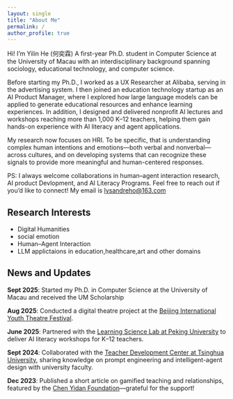 ```yaml
---
layout: single
title: "About Me"
permalink: /
author_profile: true
---
```


Hi! I’m Yilin He (何奕霖) A first-year Ph.D. student in Computer Science at the University of Macau with an interdisciplinary background spanning sociology, educational technology, and computer science. 

Before starting my Ph.D., I worked as a UX Researcher at Alibaba, serving in the advertising system. I then joined an education technology startup as an AI Product Manager, where I explored how large language models can be applied to generate educational resources and enhance learning experiences. In addition, I designed and delivered nonprofit AI lectures and workshops reaching more than 1,000 K–12 teachers, helping them gain hands-on experience with AI literacy and agent applications.

My research now focuses on HRI. To be specific, that is  understanding complex human intentions and emotions—both verbal and nonverbal—across cultures, and on developing systems that can recognize these signals to provide more meaningful and human-centered responses.

PS: I always welcome collaborations in human–agent interaction research, AI product Devlopment, and  AI Literacy Programs. Feel free to reach out if you’d like to connect! My email is lysandreho@163.com



## Research Interests

* Digital Humanities
* social emotion
* Human–Agent Interaction
* LLM applictaions in education,healthcare,art and other domains


## News and Updates

**Sept 2025**: Started my Ph.D. in Computer Science at the University of Macau and received the UM Scholarship 

**Aug 2025**: Conducted a digital theatre project at the [Beijing International Youth Theatre Festival](https://mp.weixin.qq.com/s/K-aRtxNA8DnD4ALZffnlyg).

**June 2025**: Partnered with the [Learning Science Lab at Peking University](https://mp.weixin.qq.com/s/K-aRtxNA8DnD4ALZffnlyg/) to deliver AI literacy workshops for K–12 teachers.

**Sept 2024**: Collaborated with the [Teacher Development Center at Tsinghua University](https://mp.weixin.qq.com/s/K-aRtxNA8DnD4ALZffnlyg), sharing knowledge on prompt engineering and intelligent-agent design with university faculty.

**Dec 2023**: Published a short article on gamified teaching and relationships, featured by the [Chen Yidan Foundation](https://mp.weixin.qq.com/s/K-aRtxNA8DnD4ALZffnlyg)—grateful for the support!




